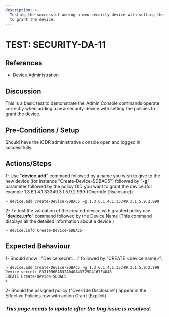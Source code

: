 ```yaml
---
description: >-
  Testing the successful adding a new security device with setting the policies
  to grant the device.
---
```


# TEST: SECURITY-DA-11

## References

* [Device Administration](../../../../../../../operations/server-administration/santedb-icdr-admin-console/untitled.md)

## Discussion

This is a basic test to demonstrate the Admin Console commands operate correctly when adding a new security device with setting the policies to grant the device.

## Pre-Conditions / Setup

Should have the iCDR administrative console open and logged in successfully.

## Actions/Steps

1- Use "**device.add**" command followed by a name you wish to give to the new device (for instance "Create-Device-SDBAC5") followed by  "**-g**" parameter followed by the policy OID you want to grant the device.(for example 1.3.6.1.4.1.33349.3.1.5.9.2.999 (Override Disclosure))

```
> device.add Create-Device-SDBAC5 -g 1.3.6.1.4.1.33349.3.1.5.9.2.999
```

2- To test the  validation of the created device with granted policy use "**device.info**" command  followed by the Device Name (This command displays all the detailed information about a device )

```
> device.info Create-Device-SDBAC5
```

## Expected Behaviour

1-  Should show : "Device secret: ..." followed by "CREATE \<device name>".

```
> device.add Create-Device-SDBAC5 -g 1.3.6.1.4.1.33349.3.1.5.9.2.999
Device secret: F331096BAB32A040A43725D4167F404B
CREATE Create-Device-SDBAC5
>
```

2- Should the assigned policy ("Override Disclosure") appear in the Effective Policies row with action Grant (Explicit)

### _**This page needs to update after the bug issue is resolved.**_
